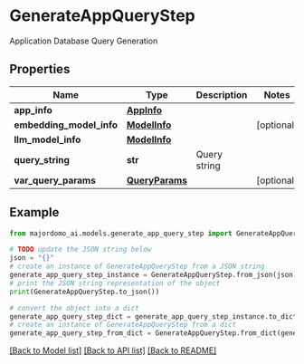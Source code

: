 # GenerateAppQueryStep

Application Database Query Generation

## Properties

Name | Type | Description | Notes
------------ | ------------- | ------------- | -------------
**app_info** | [**AppInfo**](AppInfo.md) |  | 
**embedding_model_info** | [**ModelInfo**](ModelInfo.md) |  | [optional] 
**llm_model_info** | [**ModelInfo**](ModelInfo.md) |  | 
**query_string** | **str** | Query string | 
**var_query_params** | [**QueryParams**](QueryParams.md) |  | [optional] 

## Example

```python
from majordomo_ai.models.generate_app_query_step import GenerateAppQueryStep

# TODO update the JSON string below
json = "{}"
# create an instance of GenerateAppQueryStep from a JSON string
generate_app_query_step_instance = GenerateAppQueryStep.from_json(json)
# print the JSON string representation of the object
print(GenerateAppQueryStep.to_json())

# convert the object into a dict
generate_app_query_step_dict = generate_app_query_step_instance.to_dict()
# create an instance of GenerateAppQueryStep from a dict
generate_app_query_step_from_dict = GenerateAppQueryStep.from_dict(generate_app_query_step_dict)
```
[[Back to Model list]](../README.md#documentation-for-models) [[Back to API list]](../README.md#documentation-for-api-endpoints) [[Back to README]](../README.md)


